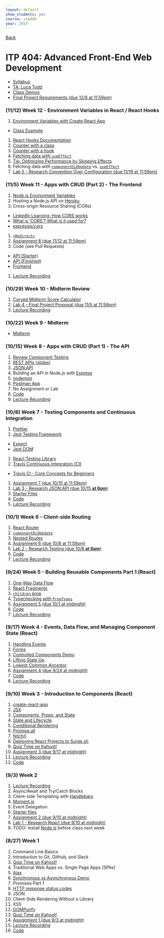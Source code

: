 ```yaml
---
layout: default
show_students: yes
course: itp404
year: 2019
---
```


[Back](/teaching)

# ITP 404: Advanced Front-End Web Development

- [Syllabus](https://web-app.usc.edu/soc/syllabus/20193/31835.pdf)
- [TA: Luca Todd](mailto:ftodd@usc.edu)
- [Class Demos](https://github.com/itp404-fall-2019)
- [Final Project Requirements (due 12/8 at 11:59pm)](/teaching/2019/itp404-final-project)

<!--

### (12/3) Week 15 - Front-End Developer Interviews and Careers

### (11/26) Week 14 - Thanksgiving (No Class)

### (11/19) Week 13 - React Context / Introduction to Ember

1. [React Context](https://reactjs.org/docs/context.html)
1. [Ember.js](https://emberjs.com/)
1. Lab 7 - Interview questions

-->

### (11/12) Week 12 - Environment Variables in React / React Hooks

1. [Environment Variables with Create React App](https://create-react-app.dev/docs/adding-custom-environment-variables)
  - [Class Example](https://github.com/itp404-fall-2019/react-crud-class/pull/1)
1. [React Hooks Documentation](https://reactjs.org/docs/hooks-intro.html)
1. [Counter with a class](https://codesandbox.io/s/sad-edison-enfs5?fontsize=14)
1. [Counter with a hook](https://codesandbox.io/s/snowy-cache-7lgd7?fontsize=14)
1. [Fetching data with `useEffect`](https://codesandbox.io/s/fetch-data-with-useeffect-e3efp?fontsize=14)
1. [Tip: Optimizing Performance by Skipping Effects](https://reactjs.org/docs/hooks-effect.html#tip-optimizing-performance-by-skipping-effects)
1. Fetching data with [`componentDidUpdate`](https://codesandbox.io/s/loading-data-on-route-change-with-a-class-wkky9) vs. [`useEffect`](https://codesandbox.io/s/useeffect-03dff)
1. [Lab 5 - Research Convention Over Configuration (due 11/19 at 11:59pm)](/teaching/2019/labs/research-coc)

### (11/5) Week 11 - Apps with CRUD (Part 2) - The Frontend

1. [Node.js Environment Variables](https://medium.com/the-node-js-collection/making-your-node-js-work-everywhere-with-environment-variables-2da8cdf6e786)
1. Hosting a Node.js API on [Heroku](https://www.heroku.com/)
1. Cross-origin Resource Sharing (CORs)
  - [LinkedIn Learning: How CORS works](https://www.linkedin.com/learning/building-and-securing-restful-apis-in-asp-dot-net-core-2/how-cors-works?u=76870426)
  - [What is ‘CORS’? What is it used for?](https://medium.com/@electra_chong/what-is-cors-what-is-it-used-for-308cafa4df1a)
  - [expressjs/cors](https://github.com/expressjs/cors)
1. [`<Redirect>`](https://reacttraining.com/react-router/web/api/Redirect)
1. [Assignment 8 (due 11/12 at 11:59pm)](/teaching/2019/assignments/in-memory-api)
1. Code (see Pull Requests)
  - [API (Starter)](https://github.com/itp404-fall-2019/in-memory-express-api)
  - [API (Finished)](https://github.com/skaterdav85/dtang-in-memory-api)
  - [Frontend](https://github.com/itp404-fall-2019/react-crud-class)
1. [Lecture Recording](http://www.youtube.com/watch?v=b4Lm0dMoRKM)

### (10/29) Week 10 - Midterm Review

1. [Curved Midterm Score Calculator](http://curved-midterm-score-calculator.surge.sh/)
1. [Lab 4 - Final Project Proposal (due 11/5 at 11:59pm)](/teaching/2019/labs/itp404-project-proposal)
1. [Lecture Recording](http://www.youtube.com/watch?v=iBBMpmMzCjk)

### (10/22) Week 9 - Midterm

* [Midterm](/teaching/2019/itp404-midterm)

### (10/15) Week 8 - Apps with CRUD (Part 1) - The API

1. [Review Component Testing](https://github.com/itp404-fall-2019/testing-components/pull/1)
1. [REST APIs (slides)](https://docs.google.com/presentation/d/1joQ6IWtTn39v3-mSCE4wOopkBkZ3an_SMtSzVR3NsdQ/edit?usp=sharing)
1. [JSON:API](https://jsonapi.org/)
1. Building an API in Node.js with [Express](https://expressjs.com/)
1. [nodemon](https://nodemon.io/)
1. [Postman App](https://www.getpostman.com)
1. No Assignment or Lab
1. [Code](https://github.com/itp404-fall-2019/in-memory-express-api)
1. [Lecture Recording](http://www.youtube.com/watch?v=HWDBhsxhh68)

### (10/8) Week 7 - Testing Components and Continuous Integration

1. [Prettier](https://prettier.io/)
1. [Jest Testing Framework](https://jestjs.io/)
  - [Expect](https://jestjs.io/docs/en/expect)
  - [Jest DOM](https://github.com/testing-library/jest-dom)
1. [React Testing Library](https://testing-library.com/docs/react-testing-library/intro)
1. [Travis Continuous Integration (CI)](https://travis-ci.org)
  - [Travis CI - Core Concepts for Beginners](https://docs.travis-ci.com/user/for-beginners/)
1. [Assignment 7 (due 10/15 at 11:59pm)](/teaching/2019/assignments/testing-react-components)
1. [Lab 3 - Research JSON:API (due 10/15 **at 6pm**)](/teaching/2019/labs/research-json-api)
1. [Starter Files](https://github.com/itp404-fall-2019/testing-components)
1. [Code](https://github.com/itp404-fall-2019/testing-components/pull/1)
1. [Lecture Recording](https://www.youtube.com/watch?v=J7yajxg-dNk)

### (10/1) Week 6 - Client-side Routing

1. [React Router](https://reacttraining.com/react-router/web/guides/quick-start)
1. [`componentDidUpdate`](https://reactjs.org/docs/react-component.html#componentdidupdate)
1. [Nested Routes](https://tylermcginnis.com/react-router-nested-routes/)
1. [Assignment 6 (due 10/8 at 11:59pm)](/teaching/2019/assignments/client-side-routing)
1. [Lab 2 - Research Testing (due 10/8 **at 6pm**)](/teaching/2019/labs/research-testing)
1. [Code](https://github.com/itp404-fall-2019/routing/tree/class)
1. [Lecture Recording](http://www.youtube.com/watch?v=vks9ULQnc5E)

### (9/24) Week 5 - Building Reusable Components Part 1 (React)

1. [One-Way Data Flow](https://reactjs.org/docs/thinking-in-react.html)
1. [React Fragments](https://reactjs.org/docs/fragments.html)
1. [`children` prop](https://reactjs.org/docs/composition-vs-inheritance.html)
1. [Typechecking with `PropTypes`](https://reactjs.org/docs/typechecking-with-proptypes.html)
1. [Assignment 5 (due 10/1 at midnight)](/teaching/2019/assignments/build-a-reusable-component)
1. [Code](https://github.com/itp404-fall-2019/building-reusable-components/pull/9/files)
1. [Lecture Recording](http://www.youtube.com/watch?v=8UXVj_D4Nck)

### (9/17) Week 4 - Events, Data Flow, and Managing Component State (React)

1. [Handling Events](https://reactjs.org/docs/handling-events.html)
1. [Forms](https://reactjs.org/docs/forms.html)
1. [Controlled Components Demo](https://codesandbox.io/s/elegant-lovelace-7ug4h?fontsize=14)
1. [Lifting State Up](https://reactjs.org/docs/lifting-state-up.html)
1. [Lowest Common Ancestor](https://embermap.com/notes/69-lowest-common-ancestor)
1. [Assignment 4 (due 9/24 at midnight)](/teaching/2019/assignments/components-and-user-events)
1. [Code](https://github.com/itp404-fall-2019/react-intro/pulls)
1. [Lecture Recording](http://www.youtube.com/watch?v=vv3le2dgipI)

<!-- 1. [Caching API calls in Development with Memento](https://github.com/antoinechalifour/memento) -->

### (9/10) Week 3 - Introduction to Components (React)

1. [create-react-app](https://facebook.github.io/create-react-app/docs/getting-started)
1. [JSX](https://reactjs.org/docs/introducing-jsx.html)
1. [Components, Props, and State](https://reactjs.org/docs/components-and-props.html)
1. [State and Lifecycle](https://reactjs.org/docs/state-and-lifecycle.html)
1. [Conditional Rendering](https://reactjs.org/docs/conditional-rendering.html)
1. [Promise.all](https://developer.mozilla.org/en-US/docs/Web/JavaScript/Reference/Global_Objects/Promise/all)
1. [fetch()](https://developer.mozilla.org/en-US/docs/Web/API/Fetch_API/Using_Fetch)
1. [Deploying React Projects to Surge.sh](/2019/10/17/deploying-react-to-surge.html)
1. [Quiz Time on Kahoot!](https://kahoot.it/)
1. [Assignment 3 (due 9/17 at midnight)](/teaching/2019/assignments/introduction-to-components)
1. [Lecture Recording](http://www.youtube.com/watch?v=LlwXnQKx5qE)
1. [Code](https://github.com/itp404-fall-2019/react-intro)

### (9/3) Week 2

1. [Lecture Recording](https://youtu.be/6rr6ciRAv_U)
1. Async/Await and Try/Catch Blocks
1. Client-side Templating with [Handlebars](https://handlebarsjs.com/)
1. [Moment.js](https://momentjs.com/)
1. Event Delegation
1. [Starter files](https://github.com/itp404-fall-2019/week2/archive/master.zip)
1. [Assignment 2 (due 9/10 at midnight)](/teaching/2019/assignments/client-side-templating)
1. [Lab 1 - Research React (due 9/10 at midnight)](/teaching/2019/labs/research-react)
1. TODO: Install [Node.js](https://nodejs.org/) before class next week

### (8/27) Week 1

1. Command Line Basics
1. Introduction to Git, GitHub, and Slack
1. [Quiz Time on Kahoot!](https://kahoot.it/)
1. Traditional Web Apps vs. Single Page Apps (SPAs)
1. [Ajax](https://docs.google.com/presentation/d/1r-3XtJXG_Y9_grUYhEidIaCz0SOYWcAKugGrGrrc8Lo/edit?usp=sharing)
1. [Synchronous vs Asynchronous Demo](http://jsbin.com/wuvacecaxu/edit?js)
1. Promises Part 1
1. [HTTP response status codes](https://developer.mozilla.org/en-US/docs/Web/HTTP/Status)
1. JSON
1. Client-Side Rendering Without a Library
1. XSS
1. [DOMPurify](https://github.com/cure53/DOMPurify)
1. [Quiz Time on Kahoot!](https://kahoot.it/)
1. [Assignment 1 (due 9/3 at midnight)](/teaching/2019/assignments/ajax)
1. [Lecture Recording](http://www.youtube.com/watch?v=koDl37kO6qQ)
1. [Code](https://github.com/itp404-fall-2019/week1-class)

